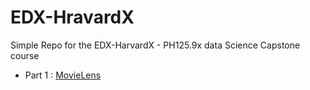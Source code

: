 # EDX-HravardX

Simple Repo for the EDX-HarvardX - PH125.9x data Science Capstone course  

- Part 1 : [MovieLens](Capstone-1-MovieLens)  


